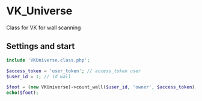 # VK_Universe
Class for VK for wall scanning
## Settings and start
``` php
include 'VKUniverse.class.php';

$access_token = 'user_token'; // access_token user
$user_id = 1; // id wall

$foot = (new VKUniverse)->count_wall($user_id, 'owner', $access_token); // all || owner [ posts ]
echo($foot);

```

